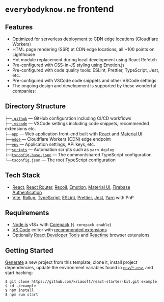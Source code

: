 # `everybodyknow.me` frontend

## Features

- Optimized for serverless deployment to CDN edge locations (Cloudflare Workers)
- HTML page rendering (SSR) at CDN edge locations, all ~100 points on Lighthouse
- Hot module replacement during local development using React Refetch
- Pre-configured with CSS-in-JS styling using Emotion.js
- Pre-configured with code quality tools: ESLint, Prettier, TypeScript, Jest, etc.
- Pre-configured with VSCode code snippets and other VSCode settings
- The ongoing design and development is supported by these wonderful companies:

## Directory Structure

`├──`[`.github`](.github) — GitHub configuration including CI/CD workflows<br>
`├──`[`.vscode`](.vscode) — VSCode settings including code snippets, recommended extensions etc.<br>
`├──`[`app`](app) — Web application front-end built with [React](https://reactjs.org/) and [Material UI](https://mui.com/core/)<br>
`├──`[`edge`](edge) — Cloudflare Workers (CDN) edge endpoint<br>
`├──`[`env`](env) — Application settings, API keys, etc.<br>
`├──`[`scripts`](scripts) — Automation scripts such as `yarn deploy`<br>
`├──`[`tsconfig.base.json`](tsconfig.base.json) — The common/shared TypeScript configuration<br>
`└──`[`tsconfig.json`](tsconfig.json) — The root TypeScript configuration<br>

## Tech Stack

- [React](https://reactjs.org/), [React Router](https://reactrouter.com/), [Recoil](https://recoiljs.org/),
  [Emotion](https://emotion.sh/), [Material UI](https://next.material-ui.com/),
  [Firebase Authentication](https://firebase.google.com/docs/auth)
- [Vite](https://vitejs.dev/), [Rollup](https://rollupjs.org/),
  [TypeScript](https://www.typescriptlang.org/), [ESLint](https://eslint.org/),
  [Prettier](https://prettier.io/), [Jest](https://jestjs.io/),
  [Yarn](https://yarnpkg.com/) with PnP

## Requirements

- [Node.js](https://nodejs.org/) v18+ with [Corepack](https://nodejs.org/api/corepack.html) (`$ corepack enable`)
- [VS Code](https://code.visualstudio.com/) editor with [recommended extensions](.vscode/extensions.json)
- Optionally [React Developer Tools](https://chrome.google.com/webstore/detail/react-developer-tools/fmkadmapgofadopljbjfkapdkoienihi?hl=en)
  and [Reactime](https://chrome.google.com/webstore/detail/reactime/cgibknllccemdnfhfpmjhffpjfeidjga?hl=en) browser extensions

## Getting Started

[Generate](https://github.com/kriasoft/react-starter-kit/generate) a new project
from this template, clone it, install project dependencies, update the
environment variables found in [`env/*.env`](env/), and start hacking:

```
$ git clone https://github.com/kriasoft/react-starter-kit.git example
$ cd ./example
$ npm install
$ npm run start
```
